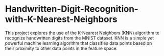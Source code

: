# Handwritten-Digit-Recognition-with-K-Nearest-Neighbors
This project explores the use of the K-Nearest Neighbors (KNN) algorithm to recognize handwritten digits from the MNIST dataset. KNN is a simple yet powerful machine learning algorithm that classifies data points based on their proximity to other data points in the feature space.

